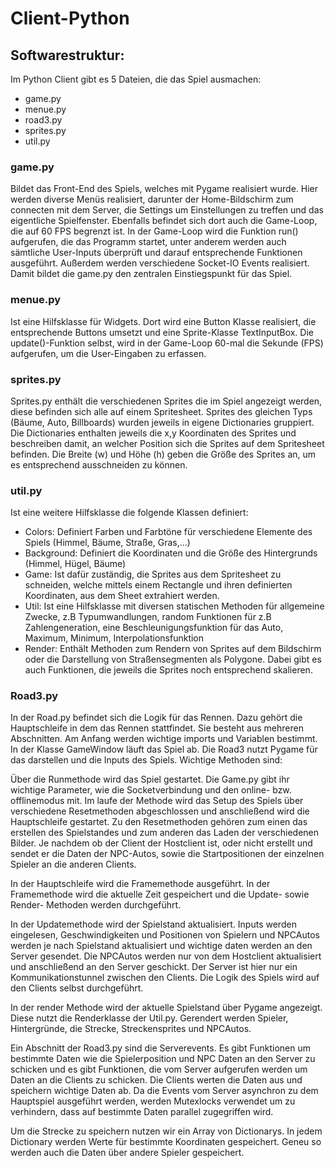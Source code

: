 ﻿# Client-Python

## Softwarestruktur:

Im Python Client gibt es 5 Dateien, die das Spiel ausmachen:
-   game.py
-   menue.py
-   road3.py
-   sprites.py
-   util.py


### game.py
Bildet das Front-End des Spiels, welches mit Pygame realisiert wurde. Hier werden diverse Menüs realisiert, darunter der Home-Bildschirm zum connecten mit dem Server, die Settings um Einstellungen zu treffen und das eigentliche Spielfenster. Ebenfalls befindet sich dort auch die Game-Loop, die auf 60 FPS begrenzt ist. In der Game-Loop wird die Funktion run() aufgerufen, die das Programm startet, unter anderem werden auch sämtliche User-Inputs überprüft und darauf entsprechende Funktionen ausgeführt. Außerdem werden verschiedene Socket-IO Events realisiert. Damit bildet die game.py den zentralen Einstiegspunkt für das Spiel.

### menue.py
Ist eine Hilfsklasse für Widgets. Dort wird eine Button Klasse realisiert, die entsprechende Buttons umsetzt und eine Sprite-Klasse TextInputBox. Die update()-Funktion selbst, wird in der Game-Loop 60-mal die Sekunde (FPS) aufgerufen, um die User-Eingaben zu erfassen.

### sprites.py
Sprites.py enthält die verschiedenen Sprites die im Spiel angezeigt werden, diese befinden sich alle auf einem Spritesheet. Sprites des gleichen Typs (Bäume, Auto, Billboards) wurden jeweils in eigene Dictionaries gruppiert. Die Dictionaries enthalten jeweils die x,y Koordinaten des Sprites und beschreiben damit, an welcher Position sich die Sprites auf dem Spritesheet befinden. Die Breite (w) und Höhe (h) geben die Größe des Sprites an, um es entsprechend ausschneiden zu können.

### util.py
Ist eine weitere Hilfsklasse die folgende Klassen definiert:
- Colors: Definiert Farben und Farbtöne für verschiedene Elemente des Spiels (Himmel, Bäume, Straße, Gras,...)
- Background: Definiert die Koordinaten und die Größe des Hintergrunds (Himmel, Hügel, Bäume)
- Game: Ist dafür zuständig, die Sprites aus dem Spritesheet zu schneiden, welche mittels einem Rectangle und ihren definierten Koordinaten, aus dem Sheet extrahiert werden.
- Util: Ist eine Hilfsklasse mit diversen statischen Methoden für allgemeine Zwecke, z.B Typumwandlungen, random Funktionen für z.B Zahlengeneration, eine Beschleunigungsfunktion für das Auto, Maximum, Minimum, Interpolationsfunktion
- Render: Enthält Methoden zum Rendern von Sprites auf dem Bildschirm oder die Darstellung von Straßensegmenten als Polygone. Dabei gibt es auch Funktionen, die jeweils die Sprites noch entsprechend skalieren.

### Road3.py
In der Road.py befindet sich die Logik für das Rennen. Dazu gehört die Hauptschleife in dem das Rennen stattfindet. Sie besteht aus mehreren Abschnitten. Am Anfang werden wichtige imports und Variablen bestimmt. In der Klasse GameWindow läuft das Spiel ab. Die Road3 nutzt Pygame für das darstellen und die Inputs des Spiels.
Wichtige Methoden sind:

Über die Runmethode wird das Spiel gestartet. Die Game.py gibt ihr wichtige Parameter, wie die Socketverbindung und den online- bzw. offlinemodus mit.
Im laufe der Methode wird das Setup des Spiels über verschiedene Resetmethoden abgeschlossen und anschließend wird die Hauptschleife gestartet. Zu den Resetmethoden gehören zum einen das erstellen des Spielstandes und zum anderen das Laden der verschiedenen Bilder. Je nachdem ob der Client der Hostclient ist, oder nicht erstellt und sendet er die Daten der NPC-Autos, sowie die Startpositionen der einzelnen Spieler an die anderen Clients.

In der Hauptschleife wird die Framemethode ausgeführt. In der Framemethode wird die aktuelle Zeit gespeichert und die Update- sowie Render- Methoden werden durchgeführt.

In der Updatemethode wird der Spielstand aktualisiert. Inputs werden eingelesen, Geschwindigkeiten und Positionen von Spielern und NPCAutos werden je nach Spielstand aktualisiert und wichtige daten werden an den Server gesendet. Die NPCAutos werden nur von dem Hostclient aktualisiert und anschließend an den Server geschickt. Der Server ist hier nur ein Kommunikationstunnel zwischen den Clients. Die Logik des Spiels wird auf den Clients selbst durchgeführt.

In der render Methode wird der aktuelle Spielstand über Pygame angezeigt. Diese nutzt die Renderklasse der Util.py. Gerendert werden Spieler, Hintergründe, die Strecke, Streckensprites und NPCAutos.

Ein Abschnitt der Road3.py sind die Serverevents. Es gibt Funktionen um bestimmte Daten wie die Spielerposition und NPC Daten an den Server zu schicken und es gibt Funktionen, die vom Server aufgerufen werden um Daten an die Clients zu schicken. Die Clients werten die Daten aus und speichern wichtige Daten ab. Da die Events vom Server asynchron zu dem Hauptspiel ausgeführt werden, werden Mutexlocks verwendet um zu verhindern, dass auf bestimmte Daten parallel zugegriffen wird.

Um die Strecke zu speichern nutzen wir ein Array von Dictionarys. In jedem Dictionary werden Werte für bestimmte Koordinaten gespeichert. Geneu so werden auch die Daten über andere Spieler gespeichert.
